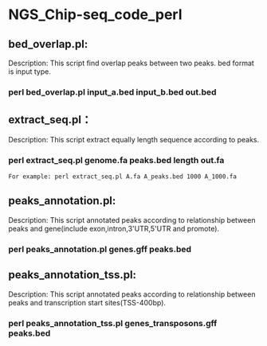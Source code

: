 # NGS_Chip-seq_code_perl

## bed_overlap.pl:
   Description: This script find overlap peaks between two peaks. bed format is input type.
### perl bed_overlap.pl input_a.bed input_b.bed out.bed

## extract_seq.pl：
   Description: This script extract equally length sequence according to peaks.
### perl extract_seq.pl genome.fa peaks.bed length out.fa

    For example: perl extract_seq.pl A.fa A_peaks.bed 1000 A_1000.fa

## peaks_annotation.pl:
   Description: This script annotated peaks according to relationship between peaks and gene(include exon,intron,3'UTR,5'UTR and promote).
### perl peaks_annotation.pl genes.gff peaks.bed

## peaks_annotation_tss.pl:
   Description: This script annotated peaks according to relationship between peaks and transcription start sites(TSS-400bp).
### perl peaks_annotation_tss.pl genes_transposons.gff peaks.bed
